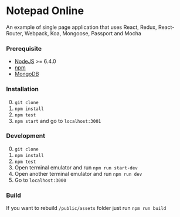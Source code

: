# Notepad Online

An example of single page application that uses React, Redux, React-Router, Webpack, Koa, Mongoose, Passport and Mocha

### Prerequisite

* [NodeJS](http://nodejs.org/download/) >= 6.4.0
* [npm](https://www.npmjs.org/)
* [MongoDB](http://www.mongodb.org/downloads)

### Installation

0. `git clone`
0. `npm install`
0. `npm test`
0. `npm start` and go to `localhost:3001`

### Development

0. `git clone`
0. `npm install`
0. `npm test`
0. Open terminal emulator and run `npm run start-dev`
0. Open another terminal emulator and run `npm run dev`
0. Go to `localhost:3000`

### Build

If you want to rebuild `/public/assets` folder just run `npm run build`
